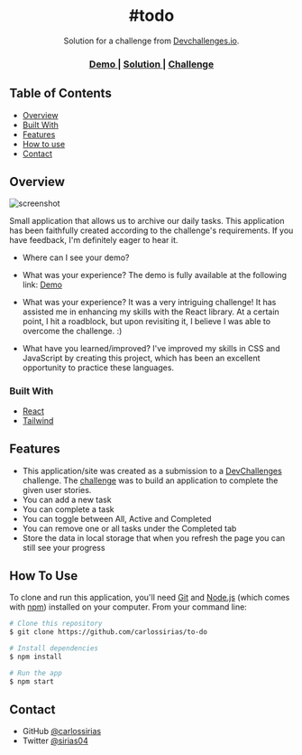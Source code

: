 <!-- Please update value in the {}  -->

<h1 align="center">#todo</h1>

<div align="center">
   Solution for a challenge from  <a href="http://devchallenges.io" target="_blank">Devchallenges.io</a>.
</div>

<div align="center">
  <h3>
    <a href="https://to-do-eight-sigma.vercel.app/">
      Demo
    </a>
    <span> | </span>
    <a href="https://{your-url-to-the-solution}">
      Solution
    </a>
    <span> | </span>
    <a href="https://devchallenges.io/challenges/hH6PbOHBdPm6otzw2De5">
      Challenge
    </a>
  </h3>
</div>

<!-- TABLE OF CONTENTS -->

## Table of Contents

- [Overview](#overview)
- [Built With](#built-with)
- [Features](#features)
- [How to use](#how-to-use)
- [Contact](#contact)


<!-- OVERVIEW -->

## Overview

![screenshot](https://i.ibb.co/JyMwR7v/975shots-so.png)

Small application that allows us to archive our daily tasks. This application has been faithfully created according to the challenge's requirements. If you have feedback, I'm definitely eager to hear it. 

- Where can I see your demo?

- What was your experience?
The demo is fully available at the following link: <a href="https://to-do-eight-sigma.vercel.app/">Demo</a>

- What was your experience?
It was a very intriguing challenge! It has assisted me in enhancing my skills with the React library. At a certain point, I hit a roadblock, but upon revisiting it, I believe I was able to overcome the challenge. :)

- What have you learned/improved?
I've improved my skills in CSS and JavaScript by creating this project, which has been an excellent opportunity to practice these languages.

### Built With

<!-- This section should list any major frameworks that you built your project using. Here are a few examples.-->

- [React](https://reactjs.org/)
- [Tailwind](https://tailwindcss.com/)

## Features

<!-- List the features of your application or follow the template. Don't share the figma file here :) -->

* This application/site was created as a submission to a [DevChallenges](https://devchallenges.io/challenges) challenge. The [challenge](https://devchallenges.io/challenges/hH6PbOHBdPm6otzw2De5) was to build an application to complete the given user stories.
* You can add a new task
* You can complete a task
* You can toggle between All, Active and Completed
* You can remove one or all tasks under the Completed tab
* Store the data in local storage that when you refresh the page you can still see your progress

## How To Use

<!-- Example: -->

To clone and run this application, you'll need [Git](https://git-scm.com) and [Node.js](https://nodejs.org/en/download/) (which comes with [npm](http://npmjs.com)) installed on your computer. From your command line:

```bash
# Clone this repository
$ git clone https://github.com/carlossirias/to-do

# Install dependencies
$ npm install

# Run the app
$ npm start
```

## Contact

- GitHub [@carlossirias](https://{github.com/your-usermame})
- Twitter [@sirias04](https://{twitter.com/sirias04})
